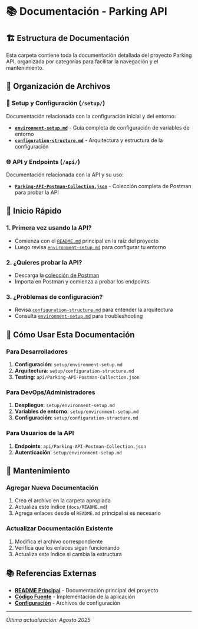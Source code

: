 # 📚 Documentación - Parking API

## 🏗️ Estructura de Documentación

Esta carpeta contiene toda la documentación detallada del proyecto Parking API, organizada por categorías para facilitar la navegación y el mantenimiento.

## 📁 Organización de Archivos

### 🔧 **Setup y Configuración** (`/setup/`)
Documentación relacionada con la configuración inicial y del entorno:

- **[`environment-setup.md`](setup/environment-setup.md)** - Guía completa de configuración de variables de entorno
- **[`configuration-structure.md`](setup/configuration-structure.md)** - Arquitectura y estructura de la configuración

### 🌐 **API y Endpoints** (`/api/`)
Documentación relacionada con la API y su uso:

- **[`Parking-API-Postman-Collection.json`](api/Parking-API-Postman-Collection.json)** - Colección completa de Postman para probar la API

## 🚀 Inicio Rápido

### 1. **Primera vez usando la API?**
- Comienza con el [`README.md`](../README.md) principal en la raíz del proyecto
- Luego revisa [`environment-setup.md`](setup/environment-setup.md) para configurar tu entorno

### 2. **¿Quieres probar la API?**
- Descarga la [colección de Postman](api/Parking-API-Postman-Collection.json)
- Importa en Postman y comienza a probar los endpoints

### 3. **¿Problemas de configuración?**
- Revisa [`configuration-structure.md`](setup/configuration-structure.md) para entender la arquitectura
- Consulta [`environment-setup.md`](setup/environment-setup.md) para troubleshooting

## 📖 Cómo Usar Esta Documentación

### **Para Desarrolladores**
1. **Configuración**: `setup/environment-setup.md`
2. **Arquitectura**: `setup/configuration-structure.md`
3. **Testing**: `api/Parking-API-Postman-Collection.json`

### **Para DevOps/Administradores**
1. **Despliegue**: `setup/environment-setup.md`
2. **Variables de entorno**: `setup/environment-setup.md`
3. **Configuración**: `setup/configuration-structure.md`

### **Para Usuarios de la API**
1. **Endpoints**: `api/Parking-API-Postman-Collection.json`
2. **Autenticación**: `setup/environment-setup.md`

## 🔄 Mantenimiento

### **Agregar Nueva Documentación**
1. Crea el archivo en la carpeta apropiada
2. Actualiza este índice (`docs/README.md`)
3. Agrega enlaces desde el `README.md` principal si es necesario

### **Actualizar Documentación Existente**
1. Modifica el archivo correspondiente
2. Verifica que los enlaces sigan funcionando
3. Actualiza este índice si cambia la estructura

## 📚 Referencias Externas

- **[README Principal](../README.md)** - Documentación principal del proyecto
- **[Código Fuente](../src/)** - Implementación de la aplicación
- **[Configuración](../src/main/resources/)** - Archivos de configuración

---

*Última actualización: Agosto 2025*
